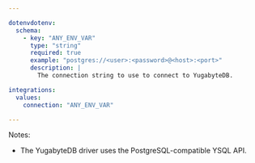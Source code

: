 ```yaml
---

dotenvdotenv:
  schema:
    - key: "ANY_ENV_VAR"
      type: "string"
      required: true
      example: "postgres://<user>:<password>@<host>:<port>"
      description: |
        The connection string to use to connect to YugabyteDB.

integrations:
  values:
    connection: "ANY_ENV_VAR"

---
```


Notes:
- The YugabyteDB driver uses the PostgreSQL-compatible YSQL API.

